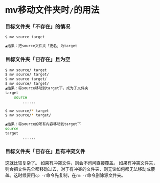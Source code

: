 # mv移动文件夹时`/`的用法

### 目标文件夹「不存在」的情况

```sh
$ mv source target

▲结果：把source文件夹「更名」为target
```

### 目标文件夹「已存在」且为空

```sh
$ mv source/ target
$ mv source/ target/
$ mv source target/
$ mv source/ target/
▲结果：将source移动到target下，成为子文件夹
target
    source
        ......

$ mv source/* target
$ mv source/* target/

▲结果：将source的所有内容移动到target下
source
target
        ......

```


### 目标文件夹「已存在」且有冲突文件
这就比较复杂了。
如果有冲突文件，则会不询问直接覆盖。
如果有冲突文件夹，则会把文件先全都移动过去，对于有冲突的文件夹，则无论如何都无法移动或覆盖。这时候要用`cp -r`命令先复制，在`rm -r`命令删除源文件夹。